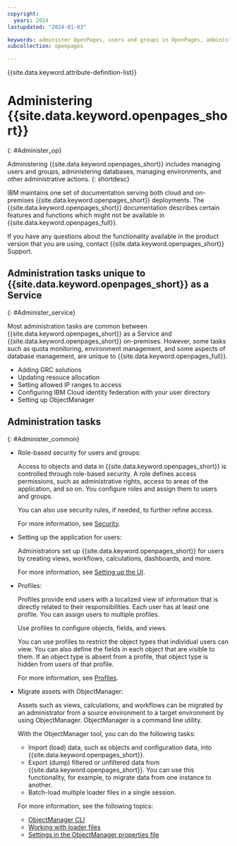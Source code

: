 ```yaml
---
copyright:
  years: 2024
lastupdated: "2024-01-03"

keywords: administer OpenPages, users and groups in OpenPages, administrator in OpenPages, GRC
subcollection: openpages

---
```

{{site.data.keyword.attribute-definition-list}}

# Administering {{site.data.keyword.openpages_short}}
{: #Administer_op}

Administering {{site.data.keyword.openpages_short}} includes managing users and groups, administering databases, managing environments, and other administrative actions.
{: shortdesc}

IBM maintains one set of documentation serving both cloud and on-premises {{site.data.keyword.openpages_short}} deployments. The {{site.data.keyword.openpages_short}} documentation describes certain features and functions which might not be available in {{site.data.keyword.openpages_full}}.

If you have any questions about the functionality available in the product version that you are using, contact {{site.data.keyword.openpages_short}} Support.

## Administration tasks unique to {{site.data.keyword.openpages_short}} as a Service
{: #Administer_service}

Most administration tasks are common between {{site.data.keyword.openpages_short}} as a Service and {{site.data.keyword.openpages_short}} on-premises. However, some tasks such as quota monitoring, environment management, and some aspects of database management, are unique to {{site.data.keyword.openpages_full}}.

- Adding GRC solutions
- Updating resouce allocation
- Setting allowed IP ranges to access
- Configuring IBM Cloud identity federation with your user directory
- Setting up ObjectManager

## Administration tasks
{: #Administer_common}

- Role-based security for users and groups:

     Access to objects and data in {{site.data.keyword.openpages_short}} is controlled through role-based security. A role defines access permissions, such as administrative rights, access to areas of the application, and so on. You configure roles and assign them to users and groups.

     You can also use security rules, if needed, to further refine access.

     For more information, see [Security](https://www.ibm.com/docs/SSFUEU_latest/op_grc_admin/c_adm_granting_access_control_using_role_templates.html).

- Setting up the application for users:

     Administrators set up {{site.data.keyword.openpages_short}} for users by creating views, workflows, calculations, dashboards, and more.

     For more information, see [Setting up the UI](https://www.ibm.com/docs/SSFUEU_latest/op_grc_admin/t_adm_configuring_newui_overview.html).

- Profiles:

     Profiles provide end users with a localized view of information that is directly related to their responsibilities. Each user has at least one profile. You can assign users to multiple profiles.

     Use profiles to configure objects, fields, and views.

     You can use profiles to restrict the object types that individual users can view. You can also define the fields in each object that are visible to them. If an object type is absent from a profile, that object type is hidden from users of that profile.

     For more information, see [Profiles](https://www.ibm.com/docs/SSFUEU_latest/op_grc_admin/c_adm_managing_profiles.html).

- Migrate assets with ObjectManager:

     Assets such as views, calculations, and workflows can be migrated by an administrator from a source environment to a target environment by using ObjectManager. ObjectManager is a command line utility.

     With the ObjectManager tool, you can do the following tasks:

     - Import (load) data, such as objects and configuration data, into {{site.data.keyword.openpages_short}}.
     - Export (dump) filtered or unfiltered data from {{site.data.keyword.openpages_short}}. You can use this functionality, for example, to migrate data from one instance to another.
     - Batch-load multiple loader files in a single session.

     For more information, see the following topics:

     - [ObjectManager CLI](/docs/openpages?topic=openpages-openpages_CLI#ibmcloud_openpages_objectmanager)
     - [Working with loader files](https://www.ibm.com/docs/SSFUEU_latest/op_grc_admin/c_adm_working_with_loader_files.html)
     - [Settings in the ObjectManager properties file](https://www.ibm.com/docs/SSFUEU_latest/op_grc_admin/r_adm_objectmanager_file_properties.html)
